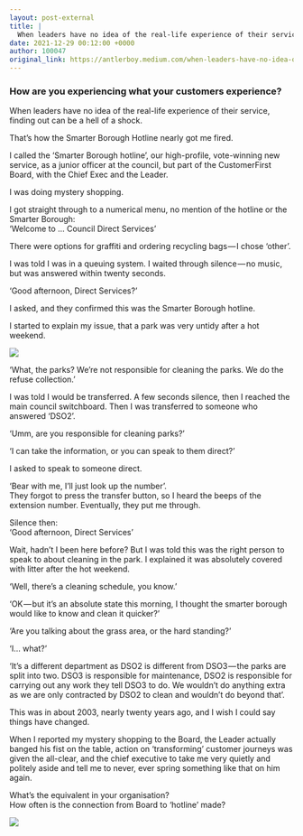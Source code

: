 ```yaml
---
layout: post-external
title: |
  When leaders have no idea of the real-life experience of their service, finding out can be a hell…
date: 2021-12-29 00:12:00 +0000
author: 100047
original_link: https://antlerboy.medium.com/when-leaders-have-no-idea-of-the-real-life-experience-of-their-service-finding-out-can-be-a-hell-338caa07bedc?source=rss-97852f5a56ae------2
---
```


### How are you experiencing what your customers experience?

When leaders have no idea of the real-life experience of their service, finding out can be a hell of a shock.

That’s how the Smarter Borough Hotline nearly got me fired.

I called the ‘Smarter Borough hotline’, our high-profile, vote-winning new service, as a junior officer at the council, but part of the CustomerFirst Board, with the Chief Exec and the Leader.

I was doing mystery shopping.

I got straight through to a numerical menu, no mention of the hotline or the Smarter Borough:  
‘Welcome to … Council Direct Services’

There were options for graffiti and ordering recycling bags — I chose ‘other’.

I was told I was in a queuing system. I waited through silence — no music, but was answered within twenty seconds.

‘Good afternoon, Direct Services?’

I asked, and they confirmed this was the Smarter Borough hotline.

I started to explain my issue, that a park was very untidy after a hot weekend.

![](https://cdn-images-1.medium.com/max/1024/0*BLS6G3n9uFgBC4MY)

‘What, the parks? We’re not responsible for cleaning the parks. We do the refuse collection.’

I was told I would be transferred. A few seconds silence, then I reached the main council switchboard. Then I was transferred to someone who answered ‘DSO2’.

‘Umm, are you responsible for cleaning parks?’

‘I can take the information, or you can speak to them direct?’

I asked to speak to someone direct.

‘Bear with me, I’ll just look up the number’.  
They forgot to press the transfer button, so I heard the beeps of the extension number. Eventually, they put me through.

Silence then:  
‘Good afternoon, Direct Services’

Wait, hadn’t I been here before? But I was told this was the right person to speak to about cleaning in the park. I explained it was absolutely covered with litter after the hot weekend.

‘Well, there’s a cleaning schedule, you know.’

‘OK — but it’s an absolute state this morning, I thought the smarter borough would like to know and clean it quicker?’

‘Are you talking about the grass area, or the hard standing?’

‘I… what?’

‘It’s a different department as DSO2 is different from DSO3 — the parks are split into two. DSO3 is responsible for maintenance, DSO2 is responsible for carrying out any work they tell DSO3 to do. We wouldn’t do anything extra as we are only contracted by DSO2 to clean and wouldn’t do beyond that’.

This was in about 2003, nearly twenty years ago, and I wish I could say things have changed.

When I reported my mystery shopping to the Board, the Leader actually banged his fist on the table, action on ‘transforming’ customer journeys was given the all-clear, and the chief executive to take me very quietly and politely aside and tell me to never, ever spring something like that on him again.

What’s the equivalent in your organisation?  
How often is the connection from Board to ‘hotline’ made?

 ![](https://medium.com/_/stat?event=post.clientViewed&referrerSource=full_rss&postId=338caa07bedc)
